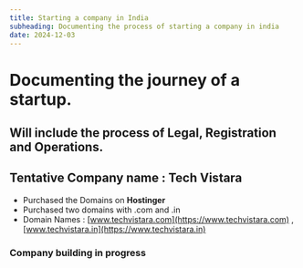 ```yaml
---
title: Starting a company in India
subheading: Documenting the process of starting a company in india
date: 2024-12-03
---
```


# Documenting the journey of a startup. 
## Will include the process of Legal, Registration and Operations. 


## Tentative Company name : Tech Vistara

- Purchased the Domains on **Hostinger** 
- Purchased two domains with .com and .in 
- Domain Names : [www.techvistara.com](https://www.techvistara.com) , [www.techvistara.in](https://www.techvistara.in)

### Company building in progress